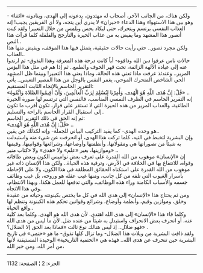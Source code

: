 ------------------------------------------------------------------------

ولكن هناك، من الجانب الآخر، أصحاب له مهتدون، يدعونه إلى الهدى، وينادونه
«ائتنا» - وهو بين هذا الاستهواء وهذا الدعاء «حيران» لا يدري أين يتجه،
ولا أي الفريقين يجيب! إنه العذاب النفسي يرتسم ويتحرك، حتى ليكاد يحس
ويلمس من خلال التعبير! ولقد كنت أتصور هذا المشهد وما يفيض به من عذاب
الحيرة والتأرجح والقلقلة كلما قرآت هذا النص..  
ولكن مجرد تصور.. حتى رأيت حالات حقيقية، يتمثل فيها هذا الموقف، ويفيض
منها هذا العذاب..  
حالات ناس عرفوا دين الله وذاقوه- أياً كانت درجة هذه المعرفة وهذا التذوق-
ثم ارتدوا عنه إلى عبادة الآلهة الزائفة، تحت قهر الخوف والطمع.. ثم إذا هم
في مثل هذا البؤس المرير.. وعندئذ عرفت ماذا تعني هذه الحالة، وماذا يعني
هذا التعبير! وبينما ظل المشهد الحي الشاخص المتحرك الموحي، يغمر النفس
بالوجل من هذا المصير التعيس.. يأتي التقرير الحاسم بالاتجاه الثابت
المستقيم:  
«قُلْ: إِنَّ هُدَى اللَّهِ هُوَ الْهُدى، وَأُمِرْنا لِنُسْلِمَ لِرَبِّ الْعالَمِينَ، وَأَنْ أَقِيمُوا الصَّلاةَ
وَاتَّقُوهُ» ..  
إنه التقرير الحاسم في الظرف النفسي المناسب، فالنفس التي ترتسم لها صورة
الحيرة الطاغية، والعذاب المرير من هذه الحيرة التي لا تستقر على قرار،
تكون أقرب ما تكون إلى استقبال القرار الحاسم بالراحة والتسليم..  
ثم إنه الحق في ذلك التقرير الحاسم:  
«قُلْ: إِنَّ هُدَى اللَّهِ هُوَ الْهُدى» ..  
هو وحده الهدى- كما يفيد التركيب البياني للجملة- وإنه لكذلك عن يقين..  
وإن البشرية لتخبط في التيه، كلما تركت هذا الهدى، أو انحرفت عن شيء منه
واستبدلت به شيئاً من تصوراتها هي ومقولاتها، وأنظمتها وأوضاعها، وشرائعها
وقوانينها، وقيمها وموازينها، بغير «علم» ولا «هدى» ولا «كتاب منير» ..  
إن «الإنسان» موهوب من الله القدرة على تعرف بعض نواميس الكون وبعض طاقاته
وقواه، للانتفاع بها في الخلافة في الأرض، وترقية هذه الحياة.. ولكن هذا
الإنسان ذاته غير موهوب من الله القدرة على استكناه الحقائق المطلقة في هذا
الكون، ولا على الإحاطة بأسرار الغيوب التي تلفه من كل جانب، ومنها غيب
عقله هو وروحه، بل غيب وظائف جسمه والأسباب الكامنة وراء هذه الوظائف،
والتي تدفعها للعمل هكذا، وبهذا الانتظام، وفي هذا الاتجاه.  
ومن ثم يحتاج هذا «الإنسان» إلى هدى الله في كل ما يختص بكينونته وحياته من
عقيدة وخلق، وموازين وقيم، وأنظمة وأوضاع، وشرائع وقوانين تحكم هذه
الكينونة وتنظم لها واقع الحياة..  
وكلما فاء هذا «الإنسان» إلى هدى الله اهتدى. لأن هدى الله هو الهدى. وكلما
بعد كلية عنه، أو انحرف بعض الانحراف واستبدل به شيئاً من عنده ضل. لأن ما
ليس من هدى الله فهو ضلال.. إذ ليس هنالك نوع ثالث «فماذا بعد الحق إلا
الضلال؟» .  
ولقد ذاقت البشرية من ويلات هذا الضلال- وما تزال كلها تذوق- ما هو «حتمي»
في تاريخ البشرية حين تنحرف عن هدى الله.. فهذه هي «الحتمية التاريخية»
الوحيدة المستيقنة لأنها من أمر الله، ومن خبر الله،

------------------------------------------------------------------------

الجزء: 2 ¦ الصفحة: 1132
